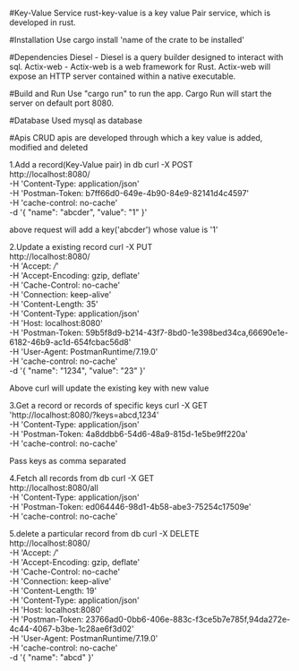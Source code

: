 #Key-Value Service
rust-key-value is a key value Pair service, which is developed in rust.

#Installation
Use cargo install 'name of the crate to be installed'

#Dependencies
Diesel - Diesel is a query builder designed to interact with sql.
Actix-web - Actix-web is a web framework for Rust. Actix-web will expose an HTTP server contained within a native executable.

#Build and Run
Use "cargo run" to run the app. Cargo Run will start the server on default port 8080.

#Database
Used mysql as database 

#Apis
CRUD apis are developed through which a key value is added, modified and deleted

1.Add a record(Key-Value pair) in db
curl -X POST \
  http://localhost:8080/ \
  -H 'Content-Type: application/json' \
  -H 'Postman-Token: b7ff66d0-649e-4b90-84e9-82141d4c4597' \
  -H 'cache-control: no-cache' \
  -d '{
    "name": "abcder",
    "value": "1"
}'

above request will add a key('abcder') whose value is '1'

2.Update a existing record
curl -X PUT \
  http://localhost:8080/ \
  -H 'Accept: */*' \
  -H 'Accept-Encoding: gzip, deflate' \
  -H 'Cache-Control: no-cache' \
  -H 'Connection: keep-alive' \
  -H 'Content-Length: 35' \
  -H 'Content-Type: application/json' \
  -H 'Host: localhost:8080' \
  -H 'Postman-Token: 59b5f8d9-b214-43f7-8bd0-1e398bed34ca,66690e1e-6182-46b9-ac1d-654fcbac56d8' \
  -H 'User-Agent: PostmanRuntime/7.19.0' \
  -H 'cache-control: no-cache' \
  -d '{
    "name": "1234",
    "value": "23"
}'

Above curl will update the existing key with new value

3.Get a record or records of specific keys
curl -X GET \
  'http://localhost:8080/?keys=abcd,1234' \
  -H 'Content-Type: application/json' \
  -H 'Postman-Token: 4a8ddbb6-54d6-48a9-815d-1e5be9ff220a' \
  -H 'cache-control: no-cache' 
  
 Pass keys as comma separated 
 
4.Fetch all records from db
curl -X GET \
  http://localhost:8080/all \
  -H 'Content-Type: application/json' \
  -H 'Postman-Token: ed064446-98d1-4b58-abe3-75254c17509e' \
  -H 'cache-control: no-cache'
  
5.delete a particular record from db
curl -X DELETE \
    http://localhost:8080/ \
    -H 'Accept: */*' \
    -H 'Accept-Encoding: gzip, deflate' \
    -H 'Cache-Control: no-cache' \
    -H 'Connection: keep-alive' \
    -H 'Content-Length: 19' \
    -H 'Content-Type: application/json' \
    -H 'Host: localhost:8080' \
    -H 'Postman-Token: 23766ad0-0bb6-406e-883c-f3ce5b7e785f,94da272e-4c44-4067-b3be-1c28ae6f3d02' \
    -H 'User-Agent: PostmanRuntime/7.19.0' \
    -H 'cache-control: no-cache' \
    -d '{
      "name": "abcd"
  }'
  





